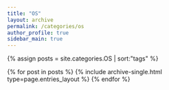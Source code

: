 ```yaml
---
title: "OS"
layout: archive
permalink: /categories/os
author_profile: true
sidebar_main: true
---
```


{% assign posts = site.categories.OS | sort:"tags" %}

{% for post in posts %}
  {% include archive-single.html type=page.entries_layout %}
{% endfor %}